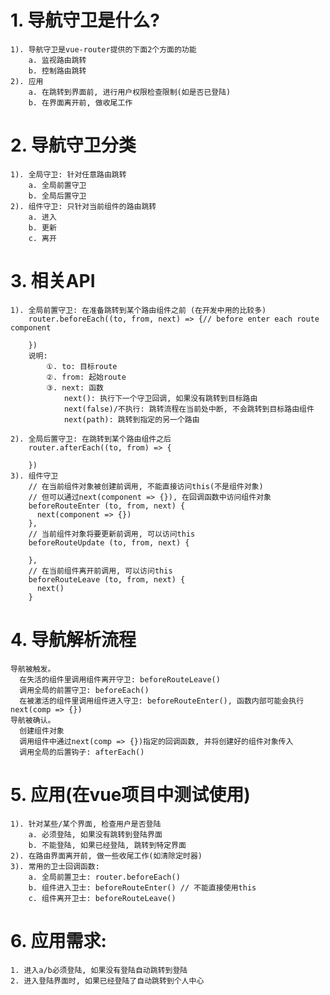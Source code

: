 # 1. 导航守卫是什么?
    1). 导航守卫是vue-router提供的下面2个方面的功能
        a. 监视路由跳转
        b. 控制路由跳转
    2). 应用
        a. 在跳转到界面前, 进行用户权限检查限制(如是否已登陆)
        b. 在界面离开前, 做收尾工作
        
# 2. 导航守卫分类
    1). 全局守卫: 针对任意路由跳转
        a. 全局前置守卫
        b. 全局后置守卫
    2). 组件守卫: 只针对当前组件的路由跳转
        a. 进入
        b. 更新
        c. 离开

# 3. 相关API
    1). 全局前置守卫: 在准备跳转到某个路由组件之前 (在开发中用的比较多)
        router.beforeEach((to, from, next) => {// before enter each route component
          
        })
        说明:
            ①. to: 目标route
            ②. from: 起始route
            ③. next: 函数
                next(): 执行下一个守卫回调, 如果没有跳转到目标路由
                next(false)/不执行: 跳转流程在当前处中断, 不会跳转到目标路由组件
                next(path): 跳转到指定的另一个路由
            
    2). 全局后置守卫: 在跳转到某个路由组件之后
        router.afterEach((to, from) => {
          
        })
    3). 组件守卫
        // 在当前组件对象被创建前调用, 不能直接访问this(不是组件对象)
        // 但可以通过next(component => {}), 在回调函数中访问组件对象
        beforeRouteEnter (to, from, next) {
          next(component => {})
        },
        // 当前组件对象将要更新前调用, 可以访问this
        beforeRouteUpdate (to, from, next) {
          
        },
        // 在当前组件离开前调用, 可以访问this
        beforeRouteLeave (to, from, next) {
          next()
        }

# 4. 导航解析流程 
    导航被触发。
      在失活的组件里调用组件离开守卫: beforeRouteLeave()
      调用全局的前置守卫: beforeEach()
      在被激活的组件里调用组件进入守卫: beforeRouteEnter(), 函数内部可能会执行next(comp => {})
    导航被确认。
	  创建组件对象
      调用组件中通过next(comp => {})指定的回调函数, 并将创建好的组件对象传入
	  调用全局的后置钩子: afterEach()

# 5. 应用(在vue项目中测试使用)
    1). 针对某些/某个界面, 检查用户是否登陆
        a. 必须登陆, 如果没有跳转到登陆界面
        b. 不能登陆, 如果已经登陆, 跳转到特定界面
    2). 在路由界面离开前, 做一些收尾工作(如清除定时器)
    3). 常用的卫士回调函数:
        a. 全局前置卫士: router.beforeEach()
        b. 组件进入卫士: beforeRouteEnter() // 不能直接使用this
        c. 组件离开卫士: beforeRouteLeave()


# 6. 应用需求:
	1. 进入a/b必须登陆, 如果没有登陆自动跳转到登陆
	2. 进入登陆界面时, 如果已经登陆了自动跳转到个人中心